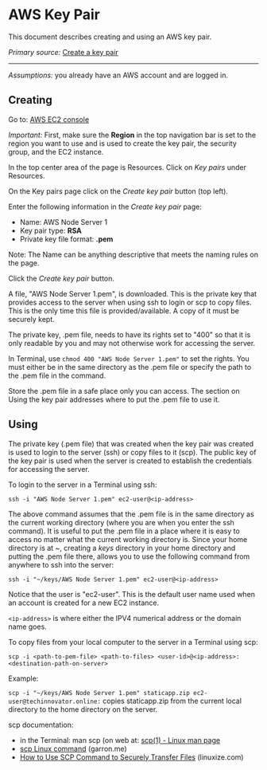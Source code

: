 # AWS Key Pair

This document describes creating and using an AWS key pair.

*Primary source:* [Create a key pair](https://docs.aws.amazon.com/AWSEC2/latest/UserGuide/get-set-up-for-amazon-ec2.html#create-a-key-pair)

---

*Assumptions:* you already have an AWS account and are logged in.

## Creating

Go to: [AWS EC2 console](https://console.aws.amazon.com/ec2/)

*Important:* First, make sure the **Region** in the top navigation bar is set to the region you want to use and is used to create the key pair,
the security group, and the EC2 instance.

In the top center area of the page is Resources. Click on *Key pairs* under Resources.

On the Key pairs page click on the *Create key pair* button (top left).

Enter the following information in the *Create key pair* page:

* Name: AWS Node Server 1
* Key pair type: **RSA**
* Private key file format: **.pem**

Note: The Name can be anything descriptive that meets the naming rules on the page.

Click the *Create key pair* button.

A file, "AWS Node Server 1.pem", is downloaded. This is the private key that provides access to the server when using ssh to login or scp to copy files. 
This is the only time this file is provided/available. A copy of it must be securely kept.

The private key, .pem file, needs to have its rights set to "400" so that it is only readable by you and may not otherwise work for accessing the server.

In Terminal, use ```chmod 400 "AWS Node Server 1.pem"``` to set the rights.  You must either be in the same directory as the .pem file or specify the path to the .pem file in the command.

Store the .pem file in a safe place only you can access. The section on Using the key pair addresses where to put the .pem file to use it.

## Using

The private key (.pem file) that was created when the key pair was created is used to login to the server (ssh) or copy files to it (scp). 
The public key of the key pair is used when the server is created to establish the credentials for accessing the server.

To login to the server in a Terminal using ssh:

```ssh -i "AWS Node Server 1.pem" ec2-user@<ip-address>```

The above command assumes that the .pem file is in the same directory as the current working directory (where you are when you enter the ssh command).
It is useful to put the .pem file in a place where it is easy to access no matter what the current working directory is. Since your home directory is 
at ~, creating a *keys* directory in your home directory and putting the .pem file there, allows you to use the following command from anywhere to 
ssh into the server:

```ssh -i "~/keys/AWS Node Server 1.pem" ec2-user@<ip-address>```

Notice that the user is "ec2-user". This is the default user name used when an account is created for a new EC2 instance.

```<ip-address>``` is where either the IPV4 numerical address or the domain name goes.

To copy files from your local computer to the server in a Terminal using scp:

```scp -i <path-to-pem-file> <path-to-files> <user-id>@<ip-address>:<destination-path-on-server>```

Example:

```scp -i "~/keys/AWS Node Server 1.pem" staticapp.zip ec2-user@techinnovator.online:``` copies staticapp.zip from the current local directory to the home directory on the server.

scp documentation:

* in the Terminal: man scp (on web at: [scp(1) - Linux man page](https://linux.die.net/man/1/scp)
* [scp Linux command](https://www.garron.me/en/articles/scp.html) (garron.me)
* [How to Use SCP Command to Securely Transfer Files](https://linuxize.com/post/how-to-use-scp-command-to-securely-transfer-files/) (linuxize.com)


